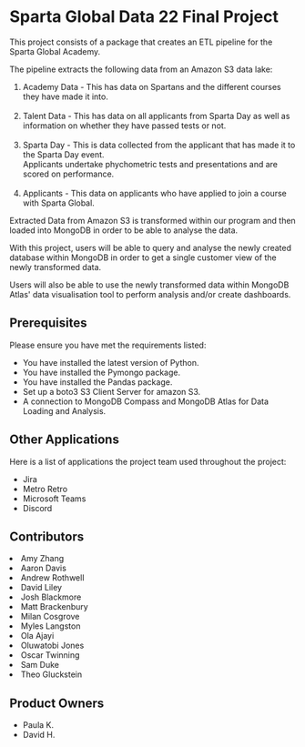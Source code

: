 # Sparta Global Data 22 Final Project

This project consists of a package that creates an ETL pipeline for the Sparta Global Academy.

The pipeline extracts the following data from an Amazon S3 data lake:<br>

<ol>

<li>
    Academy Data - This has data on Spartans and the different courses they have made it into. <br>
</li> 
<br>
<li>
   Talent Data - This has data on all applicants from Sparta Day as well as information on whether they have passed tests or not. <br>
</li> 
<br>
<li>
    Sparta Day - This is data collected from the applicant that has made it to the Sparta Day event. <br>
                Applicants undertake phychometric tests and presentations and are scored on performance. <br>
</li> 
<br>
<li>
    Applicants - This data on applicants who have applied to join a course with Sparta Global.
<ul>

</ul>

</li> 

</ol>

Extracted Data from Amazon S3 is transformed within our program and then loaded into MongoDB in order to be able to analyse the data. <br>

With this project, users will be able to query and analyse the newly created database within MongoDB in order to get a single customer view of the newly transformed data. <br>

Users will also be able to use the newly transformed data within MongoDB Atlas' data visualisation tool to perform analysis and/or create dashboards.


## Prerequisites
Please ensure you have met the requirements listed:

* You have installed the latest version of Python.
* You have installed the Pymongo package.
* You have installed the Pandas package.
* Set up a boto3 S3 Client Server for amazon S3.
* A connection to MongoDB Compass and MongoDB Atlas for Data Loading and Analysis.


## Other Applications

Here is a list of applications the project team used throughout the project:

* Jira
* Metro Retro
* Microsoft Teams
* Discord


## Contributors

<li>	Amy Zhang </li>
<li>	Aaron Davis </li>
<li>	Andrew Rothwell </li>
<li>	David Liley </li>
<li>	Josh Blackmore </li>
<li>	Matt Brackenbury </li>
<li>	Milan Cosgrove </li>
<li>	Myles Langston </li>
<li>	Ola Ajayi </li>
<li>	Oluwatobi Jones </li>
<li>	Oscar Twinning </li>
<li>	Sam Duke </li>
<li>	Theo Gluckstein </li>


## Product Owners
<ul>
<li>Paula K.</li>
<li>David H.</li>
</ul>
<br>



